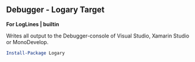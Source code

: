 ## Debugger - Logary Target

**For LogLines | builtin**

Writes all output to the Debugger-console of Visual Studio, Xamarin Studio or
MonoDevelop.

``` powershell
Install-Package Logary
```
